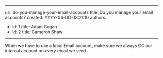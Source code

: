 

---
uri: do-you-manage-your-email-accounts
title: Do you manage your email accounts?
created: YYYY-04-DD 03:21:10
authors:
  - id: 1
    title: Adam Cogan
  - id: 2
    title: Cameron Shaw
---




<span class='intro'> <p>When we have to use a local Email account, make sure we always CC our internal account on every email we send.<br></p> </span>


  



